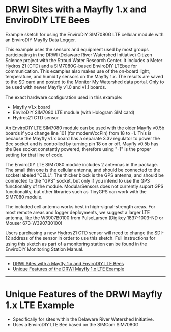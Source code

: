 # DRWI Sites with a Mayfly 1.x and EnviroDIY LTE Bees<!-- {#example_drwi_mayfly1} -->
Example sketch for using the EnviroDIY SIM7080G LTE cellular module with an EnviroDIY Mayfly Data Logger.

This example uses the sensors and equipment used by most groups participating in the DRWI (Delaware River Watershed Initiative) Citizen Science project with the Stroud Water Research Center. It includes a Meter Hydros 21 (CTD) and a SIM7080G-based EnviroDIY LTEbee for communication. This examples also makes use of the on-board light, temperature, and humidity sensors on the Mayfly 1.x. The results are saved to the SD card and posted to the Monitor My Watershed data portal. Only to be used with newer Mayfly v1.0 and v1.1 boards.

The exact hardware configuration used in this example:
 * Mayfly v1.x board
 * EnviroDIY SIM7080 LTE module (with Hologram SIM card)
 * Hydros21 CTD sensor

An EnviroDIY LTE SIM7080 module can be used with the older Mayfly v0.5b boards if you change line 101 (for modemVccPin) from 18 to -1.
This is because the Mayfly v1.x board has a separate 3.3v regulator to power the Bee socket and is controlled by turning pin 18 on or off.
Mayfly v0.5b has the Bee socket constantly powered, therefore using "-1" is the proper setting for that line of code.

The EnviroDIY LTE SIM7080 module includes 2 antennas in the package.  The small thin one is the cellular antenna, and should be connected to the socket labeled "CELL".  The thicker block is the GPS antenna, and should be connected to the "GPS" socket, but only if you intend to use the GPS functionality of the module.  ModularSensors does not currently suport GPS functionality, but other libraries such as TinyGPS can work with the SIM7080 module.

The included cell antenna works best in high-signal-strength areas.  For most remote areas and logger deployments, we suggest a larger LTE antenna, like the W3907B0100
from PulseLarsen (Digikey 1837-1003-ND or Mouser 673-W3907B0100)

Users purchasing a new Hydros21 CTD sensor will need to change the SDI-12 address of the sensor in order to use this sketch.  Full instructions for using this sketch as part of a monitoring station can be found in the EnviroDIY Monitoring Station Manual.
_______

[//]: # ( @tableofcontents )

[//]: # ( @m_footernavigation )

[//]: # ( Start GitHub Only )
- [DRWI Sites with a Mayfly 1.x and EnviroDIY LTE Bees](#drwi-sites-with-a-mayfly-1x-and-envirodiy-lte-bees)
- [Unique Features of the DRWI Mayfly 1.x LTE Example](#unique-features-of-the-drwi-mayfly-1x-lte-example)

[//]: # ( End GitHub Only )

_______

# Unique Features of the DRWI Mayfly 1.x LTE Example<!-- {#example_drwi_mayfly1_unique} -->
- Specifically for sites within the Delaware River Watershed Initiative.
- Uses a EnviroDIY LTE Bee based on the SIMCom SIM7080G


[//]: # ( @section example_drwi_mayfly1_pio_config PlatformIO Configuration )

[//]: # ( @include{lineno} DRWI_Mayfly1/platformio.ini )

[//]: # ( @section example_drwi_mayfly1_code The Complete Code )

[//]: # ( @include{lineno} DRWI_Mayfly1/DRWI_Mayfly1.ino )

